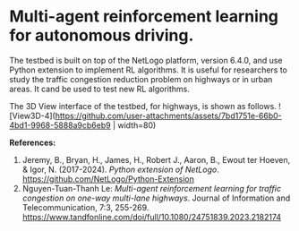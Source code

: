# Multi-agent reinforcement learning for autonomous driving.
 
 The testbed is built on top of the NetLogo platform, version 6.4.0, and use Python extension to implement RL algorithms.
 It is useful for researchers to study the traffic congestion reduction problem on highways or in urban areas. It cand be used to test new RL algorithms.

 The 3D View interface of the testbed, for highways, is shown as follows.
 ![View3D-4](https://github.com/user-attachments/assets/7bd1751e-66b0-4bd1-9968-5888a9cb6eb9 | width=80)

 **References:**
 1. Jeremy, B., Bryan, H., James, H., Robert J., Aaron, B., Ewout ter Hoeven, & Igor, N. (2017-2024). _Python extension of NetLogo_. https://github.com/NetLogo/Python-Extension
 2. Nguyen-Tuan-Thanh Le: _Multi-agent reinforcement learning for traffic congestion on one-way multi-lane highways_. Journal of Information and Telecommunication, 7:3, 255-269. https://www.tandfonline.com/doi/full/10.1080/24751839.2023.2182174
